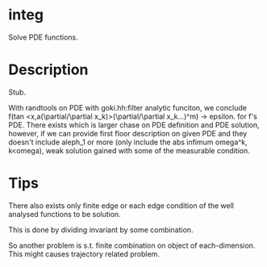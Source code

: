 # integ
Solve PDE functions.

# Description
Stub.

With randtools on PDE with goki.hh:filter analytic funciton, we conclude
f(tan \<x,a(\partial/\partial x_k)\>(\partial/\partial x_k...)^m) -\> epsilon. for f's PDE.
There exists which is larger chase on PDE definition and PDE solution, however,
if we can provide first floor description on given PDE and they doesn't include aleph_1 or more
(only include the abs infimum omega^k, k\<omega), weak solution gained with some of the
measurable condition.

# Tips
There also exists only finite edge or each edge condition of the well analysed functions to be solution.

This is done by dividing invariant by some combination.

So another problem is s.t. finite combination on object of each-dimension.
This might causes trajectory related problem.

